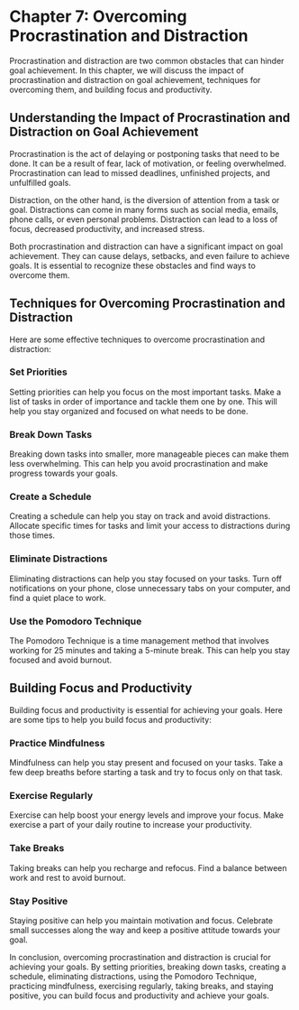 Chapter 7: Overcoming Procrastination and Distraction
=====================================================

Procrastination and distraction are two common obstacles that can hinder goal achievement. In this chapter, we will discuss the impact of procrastination and distraction on goal achievement, techniques for overcoming them, and building focus and productivity.

Understanding the Impact of Procrastination and Distraction on Goal Achievement
-------------------------------------------------------------------------------

Procrastination is the act of delaying or postponing tasks that need to be done. It can be a result of fear, lack of motivation, or feeling overwhelmed. Procrastination can lead to missed deadlines, unfinished projects, and unfulfilled goals.

Distraction, on the other hand, is the diversion of attention from a task or goal. Distractions can come in many forms such as social media, emails, phone calls, or even personal problems. Distraction can lead to a loss of focus, decreased productivity, and increased stress.

Both procrastination and distraction can have a significant impact on goal achievement. They can cause delays, setbacks, and even failure to achieve goals. It is essential to recognize these obstacles and find ways to overcome them.

Techniques for Overcoming Procrastination and Distraction
---------------------------------------------------------

Here are some effective techniques to overcome procrastination and distraction:

### Set Priorities

Setting priorities can help you focus on the most important tasks. Make a list of tasks in order of importance and tackle them one by one. This will help you stay organized and focused on what needs to be done.

### Break Down Tasks

Breaking down tasks into smaller, more manageable pieces can make them less overwhelming. This can help you avoid procrastination and make progress towards your goals.

### Create a Schedule

Creating a schedule can help you stay on track and avoid distractions. Allocate specific times for tasks and limit your access to distractions during those times.

### Eliminate Distractions

Eliminating distractions can help you stay focused on your tasks. Turn off notifications on your phone, close unnecessary tabs on your computer, and find a quiet place to work.

### Use the Pomodoro Technique

The Pomodoro Technique is a time management method that involves working for 25 minutes and taking a 5-minute break. This can help you stay focused and avoid burnout.

Building Focus and Productivity
-------------------------------

Building focus and productivity is essential for achieving your goals. Here are some tips to help you build focus and productivity:

### Practice Mindfulness

Mindfulness can help you stay present and focused on your tasks. Take a few deep breaths before starting a task and try to focus only on that task.

### Exercise Regularly

Exercise can help boost your energy levels and improve your focus. Make exercise a part of your daily routine to increase your productivity.

### Take Breaks

Taking breaks can help you recharge and refocus. Find a balance between work and rest to avoid burnout.

### Stay Positive

Staying positive can help you maintain motivation and focus. Celebrate small successes along the way and keep a positive attitude towards your goal.

In conclusion, overcoming procrastination and distraction is crucial for achieving your goals. By setting priorities, breaking down tasks, creating a schedule, eliminating distractions, using the Pomodoro Technique, practicing mindfulness, exercising regularly, taking breaks, and staying positive, you can build focus and productivity and achieve your goals.
